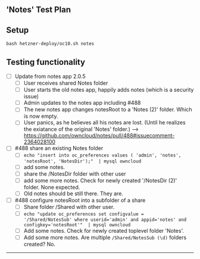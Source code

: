 ## 'Notes' Test Plan

## Setup

`bash hetzner-deploy/oc10.sh notes`

## Testing functionality

* [ ] Update from notes app 2.0.5
   - [ ] User receives shared Notes folder
   - [ ] User starts the old notes app, happily adds notes (which is a security issue)
   - [ ] Admin updates to the notes app including #488
   - [ ] The new notes app changes notesRoot to a 'Notes (2)' folder. Which is now empty.
   - [ ] User panics, as he believes all his notes are lost. (Until he realizes the exiatance of the original 'Notes' folder.)
      --> https://github.com/owncloud/notes/pull/488#issuecomment-2364028100

* [ ] #488 share an existing Notes folder
   - [ ] `echo "insert into oc_preferences values ( 'admin', 'notes', 'notesRoot', 'NotesDir');"  | mysql owncloud`
   - [ ] add some notes.
   - [ ] share the /NotesDir folder with other user
   - [ ] add some more notes. Check for newly created '/NotesDir (2)' folder. None expected.
   - [ ] Old notes should be still there. They are.

* [ ] #488 configure notesRoot into a subfolder of a share
   - [ ] Share folder /Shared with other user.
   - [ ] `echo "update oc_preferences set configvalue = '/Shared/NotesSub' where userid='admin' and appid='notes' and configkey='notesRoot'"  | mysql owncloud`
   - [ ] Add some notes. Check for newly created toplevel folder 'Notes'.
   - [ ] Add some more notes. Are multiple `/Shared/NotesSub (\d)` folders created? No.

----
